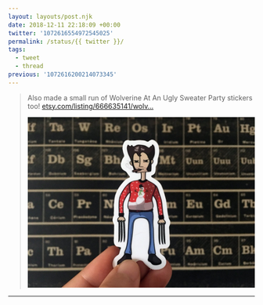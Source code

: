 ```yaml
---
layout: layouts/post.njk
date: 2018-12-11 22:18:09 +00:00
twitter: '1072616554972545025'
permalink: /status/{{ twitter }}/
tags: 
  - tweet
  - thread
previous: '1072616200214073345'
---
```


> Also made a small run of Wolverine At An Ugly Sweater Party stickers too! [etsy.com/listing/666635141/wolv…](https://www.etsy.com/listing/666635141/wolverine-at-an-ugly-sweater-party)
> 
> ![A sticker of Wolverine from X-Men in an ugly Christmas sweater and smoking a cigar.](/img/1072616554972545025-DuKy62pXgAA39Sx.jpg)

---
